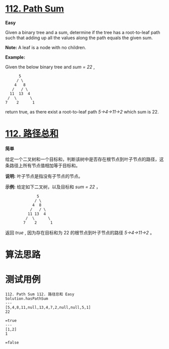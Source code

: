 # [112. Path Sum][enTitle]

**Easy**

Given a binary tree and a sum, determine if the tree has a root-to-leaf path such that adding up all the values along the path equals the given sum.

**Note:**  A leaf is a node with no children.

**Example:** 

Given the below binary tree and  *sum = 22* ,

```
      5
     / \
    4   8
   /   / \
  11  13  4
 /  \      \
7    2      1

```

return true, as there exist a root-to-leaf path  *5->4->11->2*  which sum is 22.
# [112. 路径总和][cnTitle]

**简单**

给定一个二叉树和一个目标和，判断该树中是否存在根节点到叶子节点的路径，这条路径上所有节点值相加等于目标和。

**说明:**  叶子节点是指没有子节点的节点。

**示例:**   给定如下二叉树，以及目标和  *sum = 22* ，

```
              5
             / \
            4  8
           /   / \
          11 13  4
         /  \      \
        7    2      1

```

返回  *true* , 因为存在目标和为 22 的根节点到叶子节点的路径  *5->4->11->2* 。


# 算法思路

# 测试用例
```
112. Path Sum 112. 路径总和 Easy
Solution.hasPathSum
---
[5,4,8,11,null,13,4,7,2,null,null,5,1]
22

=true
---
[1,2]
1

=false
```

[enTitle]: https://leetcode.com/problems/path-sum/
[cnTitle]: https://leetcode-cn.com/problems/path-sum/
